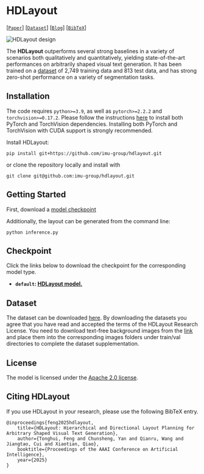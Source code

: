 # HDLayout

[[`Paper`](https://github.com/Hxiangdou/HDLayout/blob/main/src/assets/paper/AAAI25_CRC.out250103.pdf)] [[`Dataset`](https://drive.google.com/drive/folders/1kNas4WF7FscC43Lw-AV-BrhrKjZ3h0UK?usp=sharing)] [[`Blog`](https://hxiangdou.github.io/HDLayout/)] [[`BibTeX`](#CitingHDLayout)]

![HDLayout design](assets/model_diagram.png?raw=true)

The **HDLayout** outperforms several strong baselines in a variety of scenarios both qualitatively and quantitatively, yielding state-of-the-art performances on arbitrarily shaped visual text generation. It has been trained on a [dataset](https://drive.google.com/drive/folders/1kNas4WF7FscC43Lw-AV-BrhrKjZ3h0UK?usp=sharing) of 2,749 training data and 813 test data, and has strong zero-shot performance on a variety of segmentation tasks.

## Installation

The code requires `python>=3.9`, as well as `pytorch>=2.2.2` and `torchvision>=0.17.2`. Please follow the instructions [here](https://pytorch.org/get-started/locally/) to install both PyTorch and TorchVision dependencies. Installing both PyTorch and TorchVision with CUDA support is strongly recommended.

Install HDLayout:

```
pip install git+https://github.com/imu-group/hdlayout.git
```

or clone the repository locally and install with

```
git clone git@github.com:imu-group/hdlayout.git
```

## <a name="GettingStarted"></a>Getting Started

First, download a [model checkpoint](#model-checkpoints)

Additionally, the layout can be generated from the command line:

```
python inference.py
```

## Checkpoint

Click the links below to download the checkpoint for the corresponding model type.

- **`default`: [HDLayout model.](https://)**

## Dataset

The dataset can be downloaded [here](https://drive.google.com/drive/folders/1kNas4WF7FscC43Lw-AV-BrhrKjZ3h0UK?usp=sharing). By downloading the datasets you agree that you have read and accepted the terms of the HDLayout Research License. You need to download text-free background images from the [link](https://github.com/HCIILAB/SCUT-EnsText) and place them into the corresponding images folders under train/val directories to complete the dataset supplementation.

## License

The model is licensed under the [Apache 2.0 license](LICENSE).

## Citing HDLayout

If you use HDLayout in your research, please use the following BibTeX entry.

```
@inproceedings{feng2025hdlayout,
    title={HDLayout: Hierarchical and Directional Layout Planning for Arbitrary Shaped Visual Text Generation},
    author={Tonghui, Feng and Chunsheng, Yan and Qianru, Wang and Jiangtao, Cui and Xiaotian, Qiao},
    booktitle={Proceedings of the AAAI Conference on Artificial Intelligence},
    year={2025}
}
```
